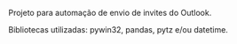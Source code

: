Projeto para automação de envio de invites do Outlook.

Bibliotecas utilizadas: pywin32, pandas, pytz e/ou datetime.
